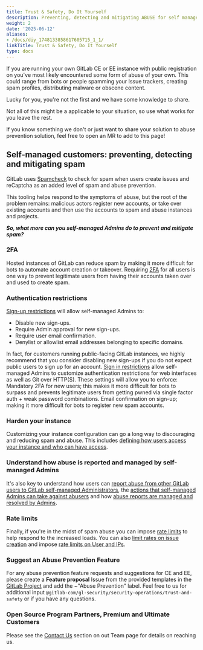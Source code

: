 ```yaml
---
title: Trust & Safety, Do It Yourself
description: Preventing, detecting and mitigating ABUSE for self managed customers
weight: 2
date: '2025-06-12'
aliases:
- /docs/diy_1748133858617605715_1_1/
linkTitle: Trust & Safety, Do It Yourself
type: docs
---
```


<link rel="stylesheet" type="text/css" href="/stylesheets/biztech.css" />

If you are running your own GitLab CE or EE instance with public registration on you've most likely encountered some form of abuse of your own. This could range from bots or people spamming your Issue trackers, creating spam profiles, distributing malware or obscene content.

Lucky for you, you're not the first and we have some knowledge to share.

Not all of this might be a applicable to your situation, so use what works for you leave the rest.

If you know something we don't or just want to share your solution to abuse prevention solution, feel free to open an MR to add to this page!

## Self-managed customers: preventing, detecting and mitigating spam

GitLab uses [Spamcheck](https://docs.gitlab.com/ee/administration/reporting/spamcheck.html) to check for spam when users create issues and reCaptcha as an added level of spam and abuse prevention.

This tooling helps respond to the symptoms of abuse, but the root of the problem remains: malicious actors register new accounts, or take over existing accounts and then use the accounts to spam and abuse instances and projects.

***So, what more can you self-managed Admins do to prevent and mitigate spam?***

### 2FA

Hosted instances of GitLab can reduce spam by making it more difficult for bots to automate account creation or takeover. Requiring [2FA](https://docs.gitlab.com/ee/user/profile/account/two_factor_authentication.html) for all users is one way to prevent legitimate users from having their accounts taken over and used to create spam.

### Authentication restrictions

[Sign-up restrictions](https://docs.gitlab.com/ee/administration/settings/sign_up_restrictions.html) will allow self-managed Admins to:

- Disable new sign-ups.
- Require Admin approval for new sign-ups.
- Require user email confirmation.
- Denylist or allowlist email addresses belonging to specific domains.

In fact, for customers running public-facing GitLab instances, we highly recommend that you consider disabling new sign-ups if you do not expect public users to sign up for an account.
[Sign in restrictions](https://docs.gitlab.com/ee/administration/settings/sign_in_restrictions.html) allow self-managed Admins to customize authentication restrictions for web interfaces as well as Git over HTTP(S). These settings will allow you to enforce:
Mandatory 2FA for new users; this makes it more difficult for bots to surpass and prevents legitimate users from getting pwned via single factor auth + weak password combinations.
Email confirmation on sign-up; making it more difficult for bots to register new spam accounts.

### Harden your instance

Customizing your instance configuration can go a long way to discouraging and reducing spam and abuse. This includes [defining how users access your instance and who can have access](https://about.gitlab.com/blog/2020/05/20/gitlab-instance-security-best-practices/#restricting-how-and-who).

### Understand how abuse is reported and managed by self-managed Admins

It's also key to understand how users can [report abuse from other GitLab users to GitLab self-managed Administrators](https://docs.gitlab.com/ee/user/report_abuse.html), the [actions that self-managed Admins can take against abusers](https://docs.gitlab.com/ee/administration/moderate_users.html) and how [abuse reports are managed and resolved by Admins](https://docs.gitlab.com/ee/administration/review_abuse_reports.html#resolving-abuse-reports).

### Rate limits

Finally, if you're in the midst of spam abuse you can impose [rate limits](https://docs.gitlab.com/ee/security/rate_limits.html) to help respond to the increased loads. You can also [limit rates on issue creation](https://docs.gitlab.com/ee/administration/settings/rate_limit_on_issues_creation.html) and impose [rate limits on User and IPs](https://docs.gitlab.com/ee/administration/settings/user_and_ip_rate_limits.html).

### Suggest an Abuse Prevention Feature

For any abuse prevention feature requests and suggestions for CE and EE, please create a **Feature proposal** Issue from the provided templates in the [GitLab Project](https://gitlab.com/gitlab-org/gitlab/-/issues) and add the ~"Abuse Prevention" label. Feel free to us for additional input `@gitlab-com/gl-security/security-operations/trust-and-safety` or if you have any questions.

### Open Source Program Partners, Premium and Ultimate Customers

Please see the [Contact Us](/handbook/security/security-operations/trustandsafety/#reporting-abuse) section on out Team page for details on reaching us.
